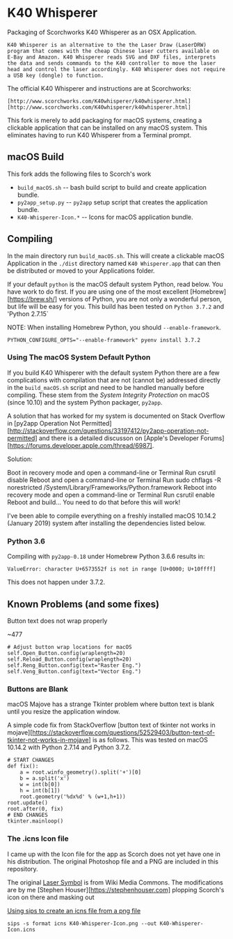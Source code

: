 # K40 Whisperer

Packaging of Scorchworks K40 Whisperer as an OSX Application.

    K40 Whisperer is an alternative to the the Laser Draw (LaserDRW) program that comes with the cheap Chinese laser cutters available on E-Bay and Amazon. K40 Whisperer reads SVG and DXF files, interprets the data and sends commands to the K40 controller to move the laser head and control the laser accordingly. K40 Whisperer does not require a USB key (dongle) to function.

The official K40 Whisperer and instructions are at Scorchworks:

    [http://www.scorchworks.com/K40whisperer/k40whisperer.html][http://www.scorchworks.com/K40whisperer/k40whisperer.html]

This fork is merely to add packaging for macOS systems, creating a clickable application that can be installed on any macOS system. This eliminates having to run K40 Whisperer from a Terminal prompt.

## macOS Build

This fork adds the following files to Scorch's work

* `build_macOS.sh` -- bash build script to build and create application bundle.
* `py2app_setup.py` -- `py2app` setup script that creates the application bundle.
* `K40-Whisperer-Icon.*` -- Icons for macOS application bundle.

## Compiling

In the main directory run `build_macOS.sh`. This will create a clickable macOS Application in the `./dist` directory named `K40 Whisperer.app` that can then be distributed or moved to your Applications folder.

If your default `python` is the macOS default system Python, read below. You have work to do first. If you are using one of the most excellent [Homebrew][https://brew.sh/] versions of Python, you are not only a wonderful person, but life will be easy for you. This build has been tested on `Python 3.7.2` and 'Python 2.7.15`

NOTE: When installing Homebrew Python, you should `--enable-framework`.

```
PYTHON_CONFIGURE_OPTS="--enable-framework" pyenv install 3.7.2
```

### Using The macOS System Default Python

If you build K40 Whisperer with the default system Python there are a few complications with compilation that are not (cannot be) addressed directly in the `build_macOS.sh` script and need to be handled manually before compiling. These stem from the _System Integrity Protection_ on macOS (since 10.10) and the system Python packager, `py2app`.

A solution that has worked for my system is documented on Stack Overflow in [py2app Operation Not Permitted][http://stackoverflow.com/questions/33197412/py2app-operation-not-permitted] and there is a detailed discusson on [Apple's Developer Forums][https://forums.developer.apple.com/thread/6987].

Solution:

Boot in recovery mode and open a command-line or Terminal
Run csrutil disable
Reboot and open a command-line or Terminal
Run sudo chflags -R norestricted /System/Library/Frameworks/Python.framework
Reboot into recovery mode and open a command-line or Terminal
Run csrutil enable
Reboot and build...
You need to do that before this will work!

I've been able to compile everything on a freshly installed macOS 10.14.2 (January 2019) system after installing the dependencies listed below.

### Python 3.6

Compiling with `py2app-0.18` under Homebrew Python 3.6.6 results in:
```
ValueError: character U+6573552f is not in range [U+0000; U+10ffff]
```

This does not happen under 3.7.2.



## Known Problems (and some fixes)

Button text does not wrap properly

~477
```
# Adjust button wrap locations for macOS
self.Open_Button.config(wraplength=20)
self.Reload_Button.config(wraplength=20)
self.Reng_Button.config(text="Raster Eng.")
self.Veng_Button.config(text="Vector Eng.")
```

### Buttons are Blank

macOS Majove has a strange Tkinter problem where button text is blank until you resize the application window.

A simple code fix from StackOverflow [button text of tkinter not works in mojave][https://stackoverflow.com/questions/52529403/button-text-of-tkinter-not-works-in-mojave] is as follows. This was tested on macOS 10.14.2 with Python 2.7.14 and Python 3.7.2.

```
# START CHANGES
def fix():
    a = root.winfo_geometry().split('+')[0]
    b = a.split('x')
    w = int(b[0])
    h = int(b[1])
    root.geometry('%dx%d' % (w+1,h+1))
root.update()
root.after(0, fix)
# END CHANGES
tkinter.mainloop()
```

### The .icns Icon file

I came up with the Icon file for the app as Scorch does not yet have one in his distribution. The original Photoshop file and a PNG are included in this repository.

The original [Laser Symbol](https://commons.wikimedia.org/wiki/File:Laser-symbol.svg) is from Wiki Media Commons. The modifications are by me [Stephen Houser][https://stephenhouser.com] plopping Scorch's icon on there and masking out

[Using sips to create an icns file from a png file](https://stackoverflow.com/questions/44506713/using-sips-to-create-an-icns-file-from-a-png-file)

```
sips -s format icns K40-Whisperer-Icon.png --out K40-Whisperer-Icon.icns
```
